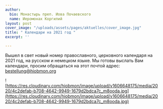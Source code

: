 ```yaml
---
author:
  bio: Монастырь преп. Иова Почаевского
  name: Иеромонах Коргилий
layout: post
cover_image: "/uploads/assets/pages/aktuelles/cover_image.jpg"
title: " Календари на 2021 год "
excerpt: ''

---
```

Вышел в свет новый номер православного, церковного календаря на 2021 год, на русском и немецком языке. Мы готовы выслать Вам календари, просим обращаться на этот почтой адреc: bestellung@hiobmon.org

![https://res.cloudinary.com/hiobmon/image/upload/v1606648175/media/2020/4c2defab-b708-4642-9949-1679d2bdca7c_m8ooda.jpg](https://res.cloudinary.com/hiobmon/image/upload/v1606648175/media/2020/4c2defab-b708-4642-9949-1679d2bdca7c_m8ooda.jpg)